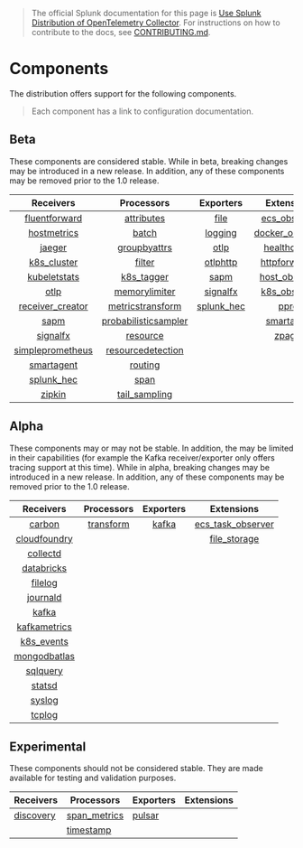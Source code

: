 > The official Splunk documentation for this page is [Use Splunk Distribution of OpenTelemetry Collector](https://docs.splunk.com/Observability/gdi/opentelemetry/resources.html). For instructions on how to contribute to the docs, see [CONTRIBUTING.md](../CONTRIBUTING.md#documentation).

# Components

The distribution offers support for the following components.

> Each component has a link to configuration documentation.

## Beta

These components are considered stable. While in beta, breaking changes may be
introduced in a new release. In addition, any of these components may be
removed prior to the 1.0 release.

|                                                             Receivers                                                             | Processors                                                                                                                                  | Exporters                                                                                                            |                                                            Extensions                                                            |
|:---------------------------------------------------------------------------------------------------------------------------------:| :--------:                                                                                                                                  | :-------:                                                                                                            |:--------------------------------------------------------------------------------------------------------------------------------:|
|    [fluentforward](https://github.com/open-telemetry/opentelemetry-collector-contrib/tree/main/receiver/fluentforwardreceiver)    | [attributes](https://github.com/open-telemetry/opentelemetry-collector-contrib/tree/main/processor/attributesprocessor)                     | [file](https://github.com/open-telemetry/opentelemetry-collector-contrib/tree/main/exporter/fileexporter)            |    [ecs_observer](https://github.com/open-telemetry/opentelemetry-collector-contrib/tree/main/extension/observer/ecsobserver)    | | |
|      [hostmetrics](https://github.com/open-telemetry/opentelemetry-collector-contrib/tree/main/receiver/hostmetricsreceiver)      | [batch](https://github.com/open-telemetry/opentelemetry-collector/tree/main/processor/batchprocessor)                                       | [logging](https://github.com/open-telemetry/opentelemetry-collector/tree/main/exporter/loggingexporter)              | [docker_observer](https://github.com/open-telemetry/opentelemetry-collector-contrib/tree/main/extension/observer/dockerobserver) | | |
|           [jaeger](https://github.com/open-telemetry/opentelemetry-collector-contrib/tree/main/receiver/jaegerreceiver)           | [groupbyattrs](https://github.com/open-telemetry/opentelemetry-collector-contrib/tree/main/processor/groupbyattrsprocessor)                 | [otlp](https://github.com/open-telemetry/opentelemetry-collector/tree/main/exporter/otlpexporter)                    |    [healthcheck](https://github.com/open-telemetry/opentelemetry-collector-contrib/tree/main/extension/healthcheckextension)     | | |
|      [k8s_cluster](https://github.com/open-telemetry/opentelemetry-collector-contrib/tree/main/receiver/k8sclusterreceiver)       | [filter](https://github.com/open-telemetry/opentelemetry-collector-contrib/tree/main/processor/filterprocessor)                             | [otlphttp](https://github.com/open-telemetry/opentelemetry-collector/tree/main/exporter/otlphttpexporter)            |       [httpforwarder](https://github.com/open-telemetry/opentelemetry-collector-contrib/tree/main/extension/httpforwarder)       | | |
|     [kubeletstats](https://github.com/open-telemetry/opentelemetry-collector-contrib/tree/main/receiver/kubeletstatsreceiver)     | [k8s_tagger](https://github.com/open-telemetry/opentelemetry-collector-contrib/tree/main/processor/k8sattributesprocessor)                  | [sapm](https://github.com/open-telemetry/opentelemetry-collector-contrib/tree/main/exporter/sapmexporter)            |   [host_observer](https://github.com/open-telemetry/opentelemetry-collector-contrib/tree/main/extension/observer/hostobserver)   | | |
|                 [otlp](https://github.com/open-telemetry/opentelemetry-collector/tree/main/receiver/otlpreceiver)                 | [memorylimiter](https://github.com/open-telemetry/opentelemetry-collector/blob/main/processor/memorylimiterprocessor)                       | [signalfx](https://github.com/open-telemetry/opentelemetry-collector-contrib/tree/main/exporter/signalfxexporter)    |    [k8s_observer](https://github.com/open-telemetry/opentelemetry-collector-contrib/tree/main/extension/observer/k8sobserver)    | | |
|     [receiver_creator](https://github.com/open-telemetry/opentelemetry-collector-contrib/tree/main/receiver/receivercreator)      | [metricstransform](https://github.com/open-telemetry/opentelemetry-collector-contrib/tree/main/processor/metricstransformprocessor)         | [splunk_hec](https://github.com/open-telemetry/opentelemetry-collector-contrib/tree/main/exporter/splunkhecexporter) |          [pprof](https://github.com/open-telemetry/opentelemetry-collector-contrib/tree/main/extension/pprofextension)           | | |
|             [sapm](https://github.com/open-telemetry/opentelemetry-collector-contrib/tree/main/receiver/sapmreceiver)             | [probabilisticsampler](https://github.com/open-telemetry/opentelemetry-collector-contrib/tree/main/processor/probabilisticsamplerprocessor) |                                                                                                                      |                                        [smartagent](../pkg/extension/smartagentextension)                                        | | |
|         [signalfx](https://github.com/open-telemetry/opentelemetry-collector-contrib/tree/main/receiver/signalfxreceiver)         | [resource](https://github.com/open-telemetry/opentelemetry-collector-contrib/tree/main/processor/resourceprocessor)                         |                                                                                                                      |             [zpages](https://github.com/open-telemetry/opentelemetry-collector/tree/main/extension/zpagesextension)              | | |
| [simpleprometheus](https://github.com/open-telemetry/opentelemetry-collector-contrib/tree/main/receiver/simpleprometheusreceiver) | [resourcedetection](https://github.com/open-telemetry/opentelemetry-collector-contrib/tree/main/processor/resourcedetectionprocessor)       |                                                                                                                      |                                                                                                                                  | | |
|                                         [smartagent](../pkg/receiver/smartagent)                                          | [routing](https://github.com/open-telemetry/opentelemetry-collector-contrib/tree/main/processor/routingprocessor)                           |                                                                                                                      |                                                                                                                                  | | |
|       [splunk_hec](https://github.com/open-telemetry/opentelemetry-collector-contrib/tree/main/receiver/splunkhecreceiver)        | [span](https://github.com/open-telemetry/opentelemetry-collector-contrib/tree/main/processor/spanprocessor)                                 |                                                                                                                      |                                                                                                                                  | | |
|           [zipkin](https://github.com/open-telemetry/opentelemetry-collector-contrib/tree/main/receiver/zipkinreceiver)           | [tail_sampling](https://github.com/open-telemetry/opentelemetry-collector-contrib/tree/main/processor/tailsamplingprocessor)                                                                                                                                               |                                                                                                                      |                                                                                                                                  | | |

## Alpha

These components may or may not be stable. In addition, the may be limited in
their capabilities (for example the Kafka receiver/exporter only offers tracing
support at this time). While in alpha, breaking changes may be introduced in a
new release. In addition, any of these components may be removed prior to the
1.0 release.

| Receivers                                                                                                                 | Processors | Exporters                                                                                           | Extensions |
| :-------:                                                                                                                 | :--------: | :-------:                                                                                           | :--------: |
| [carbon](https://github.com/open-telemetry/opentelemetry-collector-contrib/tree/main/receiver/carbonreceiver)             | [transform](https://github.com/open-telemetry/opentelemetry-collector-contrib/tree/main/processor/transformprocessor)            | [kafka](https://github.com/open-telemetry/opentelemetry-collector-contrib/tree/main/exporter/kafkaexporter) | [ecs_task_observer](https://github.com/open-telemetry/opentelemetry-collector-contrib/blob/main/extension/observer/ecstaskobserver) |
| [cloudfoundry](https://github.com/open-telemetry/opentelemetry-collector-contrib/tree/main/receiver/cloudfoundryreceiver) |            |                                                                                                     | [file_storage](https://github.com/open-telemetry/opentelemetry-collector-contrib/tree/main/extension/storage/filestorage) |
| [collectd](https://github.com/open-telemetry/opentelemetry-collector-contrib/tree/main/receiver/collectdreceiver)         |            |                                                                                                     |            |
| [databricks](../internal/receiver/databricksreceiver)                                                                     |            |                                                                                                     |            |
| [filelog](https://github.com/open-telemetry/opentelemetry-collector-contrib/tree/main/receiver/filelogreceiver)           |            |                                                                                                     |            |
| [journald](https://github.com/open-telemetry/opentelemetry-collector-contrib/tree/main/receiver/journaldreceiver)         |            |                                                                                                     |            |
| [kafka](https://github.com/open-telemetry/opentelemetry-collector-contrib/tree/main/receiver/kafkareceiver)               |            |                                                                                                     |            |
| [kafkametrics](https://github.com/open-telemetry/opentelemetry-collector-contrib/tree/main/receiver/kafkametricsreceiver) |            |                                                                                                     |            |
| [k8s_events](https://github.com/open-telemetry/opentelemetry-collector-contrib/tree/main/receiver/k8seventsreceiver)      |            |                                                                                                     |            |
| [mongodbatlas](https://github.com/open-telemetry/opentelemetry-collector-contrib/tree/main/receiver/mongodbatlasreceiver) |            |                                                                                                     |            |
| [sqlquery](https://github.com/open-telemetry/opentelemetry-collector-contrib/tree/main/receiver/sqlqueryreceiver)         |            |                                                                                                     |            |
| [statsd](https://github.com/open-telemetry/opentelemetry-collector-contrib/tree/main/receiver/statsdreceiver)             |            |                                                                                                     |            |
| [syslog](https://github.com/open-telemetry/opentelemetry-collector-contrib/tree/main/receiver/syslogreceiver)             |            |                                                                                                     |            |
| [tcplog](https://github.com/open-telemetry/opentelemetry-collector-contrib/tree/main/receiver/tcplogreceiver)             |            |                                                                                                     |            |

## Experimental

These components should not be considered stable. They are made available
for testing and validation purposes.

| Receivers                                           | Processors                                                                                                                 | Exporters                                     | Extensions |
|-----------------------------------------------------|----------------------------------------------------------------------------------------------------------------------------|-----------------------------------------------|------------|
| [discovery](../internal/receiver/discoveryreceiver) | [span_metrics](https://github.com/open-telemetry/opentelemetry-collector-contrib/tree/main/processor/spanmetricsprocessor) | [pulsar](../internal/exporter/pulsarexporter) |            |
|                                                     | [timestamp](../pkg/processor/timestamp)                                                                                    |                                               |            |
